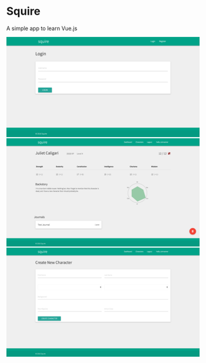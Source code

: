 # Squire

A simple app to learn Vue.js

![alt tag](/static/login.png)
![alt tag](/static/dashboard.png)
![alt tag](/static/create.png)


